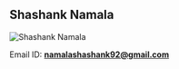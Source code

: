## Shashank Namala

![Shashank Namala](http://i66.tinypic.com/11lio09.jpg)

Email ID: **namalashashank92@gmail.com**
